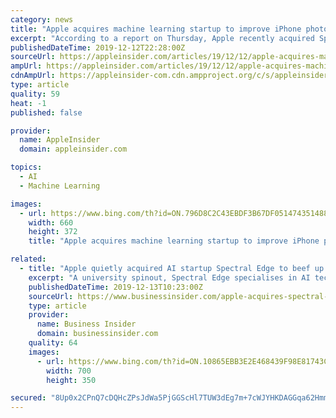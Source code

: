 ```yaml
---
category: news
title: "Apple acquires machine learning startup to improve iPhone photos"
excerpt: "According to a report on Thursday, Apple recently acquired Spectral Edge, a UK-based startup focused on improving smartphone photography through machine learning technology. Citing government documents made public today, Bloomberg reports Apple recently took control of the company and assigned lawyer Peter Denwood as a director. All other board ..."
publishedDateTime: 2019-12-12T22:28:00Z
sourceUrl: https://appleinsider.com/articles/19/12/12/apple-acquires-machine-learning-startup-to-improve-iphone-photos
ampUrl: https://appleinsider.com/articles/19/12/12/apple-acquires-machine-learning-startup-to-improve-iphone-photos/amp/
cdnAmpUrl: https://appleinsider-com.cdn.ampproject.org/c/s/appleinsider.com/articles/19/12/12/apple-acquires-machine-learning-startup-to-improve-iphone-photos/amp/
type: article
quality: 59
heat: -1
published: false

provider:
  name: AppleInsider
  domain: appleinsider.com

topics:
  - AI
  - Machine Learning

images:
  - url: https://www.bing.com/th?id=ON.796D8C2C43EBDF3B67DF051474351488
    width: 660
    height: 372
    title: "Apple acquires machine learning startup to improve iPhone photos"

related:
  - title: "Apple quietly acquired AI startup Spectral Edge to beef up the iPhone camera"
    excerpt: "A university spinout, Spectral Edge specialises in AI tech which sharpens up photographs taken on hazy days."
    publishedDateTime: 2019-12-13T10:23:00Z
    sourceUrl: https://www.businessinsider.com/apple-acquires-spectral-edge-to-improve-iphone-camera-2019-12
    type: article
    provider:
      name: Business Insider
      domain: businessinsider.com
    quality: 64
    images:
      - url: https://www.bing.com/th?id=ON.10865EBB3E2E468439F98E81743C0FD8
        width: 700
        height: 350

secured: "8Up0x2CPnQ7cDQHcZPsJdWa5PjGGScHl7TUW3dEg7m+7cWJYHKDAGGqa62HmmBhAmwbfYgN2BC91vEqi5RtXDoNY3jNCHF4CgbYC6HmKKziJOyPkL0xHjYp/BIgAMVCFe0BVIWZzDukSXXmUUpPwWwsit2UvYHH5HQn/XbHMViYcuTqILf2yrUGaz+0qYPpVDfS4mnX24FrrwpiHLGSpKJid25h55CLrHQQQoO88qhyiPrmwKfnBHIKV4aBgpVHhUF6bxMYuf7i6vzFlTR9c1A==;5VQIBm4T5pTypaDiwj/vTw=="
---
```


